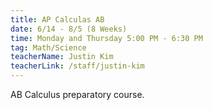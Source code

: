 ```yaml
---
title: AP Calculas AB
date: 6/14 - 8/5 (8 Weeks)
time: Monday and Thursday 5:00 PM - 6:30 PM
tag: Math/Science
teacherName: Justin Kim
teacherLink: /staff/justin-kim
---
```


AB Calculus preparatory course.

